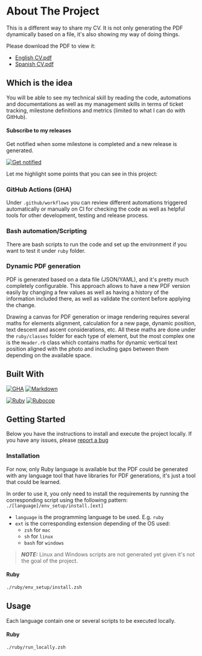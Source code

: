 # About The Project
This is a different way to share my CV. It is not only generating the PDF dynamically based on a file, it's also showing my way of doing things.

<p>Please download the PDF to view it:</p>
<ul>
    <li><a href="cv/ruby/cv_english.pdf">English CV.pdf</a></li>
    <li><a href="cv/ruby/cv_spanish.pdf">Spanish CV.pdf</a></li>
</ul>

## Which is the idea
You will be able to see my technical skill by reading the code, automations and documentations as well as my management skills in terms of ticket tracking, milestone definitions and metrics (limited to what I can do with GitHub).

#### Subscribe to my releases
Get notified when some milestone is completed and a new release is generated.

[![Get notified](docs/subscribe.gif)](https://github.com/RegFacu/CV/subscription)

Let me highlight some points that you can see in this project:

### GitHub Actions (GHA)
Under `.github/workflows` you can review different automations triggered automatically or manually on CI for checking the code as well as helpful tools for other development, testing and release process.

### Bash automation/Scripting
There are bash scripts to run the code and set up the environment if you want to test it under `ruby` folder.

### Dynamic PDF generation
PDF is generated based on a data file (JSON/YAML), and it's pretty much completely configurable. This approach allows to have a new PDF version easily by changing a few values as well as having a history of the information included there, as well as validate the content before applying the change.

Drawing a canvas for PDF generation or image rendering requires several maths for elements alignment, calculation for a new page, dynamic position, text descent and ascent considerations, etc. All these maths are done under the `ruby/classes` folder for each type of element, but the most complex one is the `Header.rb` class which contains maths for dynamic vertical text position aligned with the photo and including gaps between them depending on the available space.

## Built With

[![GHA][GHA]][GHA-url]
[![Markdown][Markdown]][Markdown-url]

[![Ruby][Ruby]][Ruby-url]
[![Rubocop][Rubocop]][Rubocop-url]

## Getting Started

Below you have the instructions to install and execute the project locally. If you have any issues, please <a href="https://github.com/RegFacu/CV/issues/new?labels=bug">report a bug</a>

### Installation

For now, only Ruby language is available but the PDF could be generated with any language tool that have libraries for PDF generations, it's just a tool that could be learned.

In order to use it, you only need to install the requirements by running the corresponding script using the following pattern:
`./[language]/env_setup/install.[ext]`

* `language` is the programming language to be used. E.g. `ruby`
* `ext` is the corresponding extension depending of the OS used:
  * `zsh` for `mac`
  * `sh` for `linux`
  * `bash` for `windows`

> **_NOTE:_**  Linux and Windows scripts are not generated yet given it's not the goal of the project.  

#### Ruby
```sh
./ruby/env_setup/install.zsh
```

## Usage

Each language contain one or several scripts to be executed locally.

#### Ruby
```sh
./ruby/run_locally.zsh
```

<!-- MARKDOWN LINKS & IMAGES -->
<!-- https://www.markdownguide.org/basic-syntax/#reference-style-links -->
[GHA]: https://img.shields.io/badge/GHA-2088FF?style=for-the-badge&logo=githubactions&logoColor=white
[GHA-url]: https://docs.github.com/en/actions
[Markdown]: https://img.shields.io/badge/Markdown-000000?style=for-the-badge&logo=markdown&logoColor=white
[Markdown-url]: https://www.markdownguide.org/
[Ruby]: https://img.shields.io/badge/Ruby-CC342D?style=for-the-badge&logo=Ruby&logoColor=white
[Ruby-url]: https://www.ruby-lang.org/en/
[Rubocop]: https://img.shields.io/badge/RuboCop-000000?style=for-the-badge&logo=RuboCop&logoColor=white
[Rubocop-url]: https://rubocop.org/
